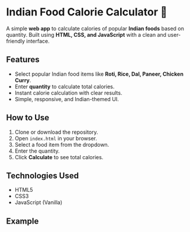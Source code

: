 # Indian Food Calorie Calculator 🍛

A simple **web app** to calculate calories of popular **Indian foods** based on quantity. Built using **HTML, CSS, and JavaScript** with a clean and user-friendly interface.

## Features
- Select popular Indian food items like **Roti, Rice, Dal, Paneer, Chicken Curry**.
- Enter **quantity** to calculate total calories.
- Instant calorie calculation with clear results.
- Simple, responsive, and Indian-themed UI.

## How to Use
1. Clone or download the repository.
2. Open `index.html` in your browser.
3. Select a food item from the dropdown.
4. Enter the quantity.
5. Click **Calculate** to see total calories.

## Technologies Used
- HTML5
- CSS3
- JavaScript (Vanilla)

## Example


